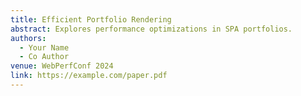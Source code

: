 ```yaml
---
title: Efficient Portfolio Rendering
abstract: Explores performance optimizations in SPA portfolios.
authors:
  - Your Name
  - Co Author
venue: WebPerfConf 2024
link: https://example.com/paper.pdf
---
```

